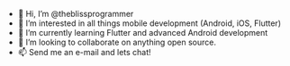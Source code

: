 - 👋 Hi, I’m @theblissprogrammer
- 👀 I’m interested in all things mobile development (Android, iOS, Flutter)
- 🌱 I’m currently learning Flutter and advanced Android development
- 💞️ I’m looking to collaborate on anything open source.
- 📫 Send me an e-mail and lets chat!

<!---
theblissprogrammer/theblissprogrammer is a ✨ special ✨ repository because its `README.md` (this file) appears on your GitHub profile.
You can click the Preview link to take a look at your changes.
--->
